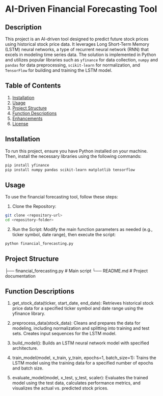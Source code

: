 # AI-Driven Financial Forecasting Tool

## Description

This project is an AI-driven tool designed to predict future stock prices using historical stock price data. It leverages Long Short-Term Memory (LSTM) neural networks, a type of recurrent neural network (RNN) that excels in modeling time series data. The solution is implemented in Python and utilizes popular libraries such as `yfinance` for data collection, `numpy` and `pandas` for data preprocessing, `scikit-learn` for normalization, and `TensorFlow` for building and training the LSTM model.

## Table of Contents

1. [Installation](#installation)
2. [Usage](#usage)
3. [Project Structure](#project-structure)
4. [Function Descriptions](#function-descriptions)
5. [Enhancements](#enhancements)
6. [License](#license)

## Installation

To run this project, ensure you have Python installed on your machine. Then, install the necessary libraries using the following commands:

```bash
pip install yfinance
pip install numpy pandas scikit-learn matplotlib tensorflow
```

## Usage
To use the financial forecasting tool, follow these steps:

1. Clone the Repository:

```bash
git clone <repository-url>
cd <repository-folder>
```

2. Run the Script:
Modify the main function parameters as needed (e.g., ticker symbol, date range), then execute the script:

```bash
python financial_forecasting.py
```

## Project Structure

├── financial_forecasting.py   # Main script
└── README.md                  # Project documentation


## Function Descriptions
1. get_stock_data(ticker, start_date, end_date):
Retrieves historical stock price data for a specified ticker symbol and date range using the yfinance library.

2. preprocess_data(stock_data):
Cleans and prepares the data for modeling, including normalization and splitting into training and test sets. Creates input sequences for the LSTM model.

3. build_model():
Builds an LSTM neural network model with specified architecture.

4. train_model(model, x_train, y_train, epochs=1, batch_size=1):
Trains the LSTM model using the training data for a specified number of epochs and batch size.

5. evaluate_model(model, x_test, y_test, scaler):
Evaluates the trained model using the test data, calculates performance metrics, and visualizes the actual vs. predicted stock prices.
